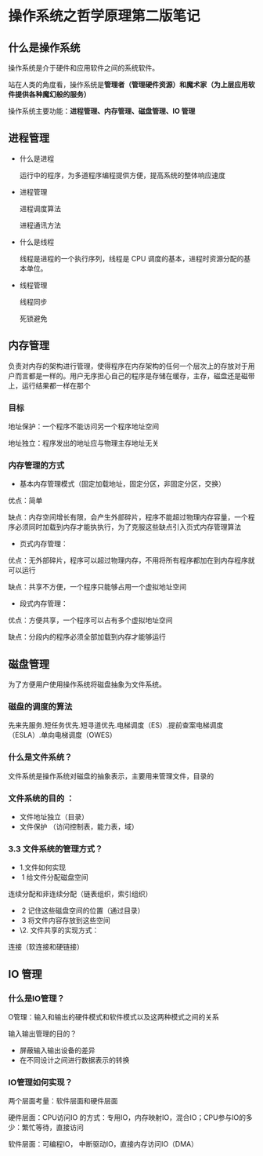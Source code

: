 # 操作系统之哲学原理第二版笔记

## 什么是操作系统

操作系统是介于硬件和应用软件之间的系统软件。

站在人类的角度看，操作系统是**管理者（管理硬件资源）**和**魔术家（为上层应用软件提供各种魔幻般的服务）**

操作系统主要功能：**进程管理、内存管理、磁盘管理、IO 管理**

## 进程管理

- 什么是进程

  运行中的程序，为多道程序编程提供方便，提高系统的整体响应速度

- 进程管理

  进程调度算法

  进程通讯方法

- 什么是线程

  线程是进程的一个执行序列，线程是 CPU 调度的基本，进程时资源分配的基本单位。

- 线程管理

  线程同步

  死锁避免



## 内存管理

负责对内存的架构进行管理，使得程序在内存架构的任何一个层次上的存放对于用户而言都是一样的。用户无序担心自己的程序是存储在缓存，主存，磁盘还是磁带上，运行结果都一样在那个



### 目标

地址保护：一个程序不能访问另一个程序地址空间

地址独立：程序发出的地址应与物理主存地址无关



### 内存管理的方式

- 基本内存管理模式（固定加载地址，固定分区，非固定分区，交换）

优点：简单

缺点：内存空间增长有限，会产生外部碎片，程序不能超过物理内存容量，一个程序必须同时加载到内存才能执执行，为了克服这些缺点引入页式内存管理算法

-    页式内存管理：

优点：无外部碎片，程序可以超过物理内存，不用将所有程序都加在到内存程序就可以运行

缺点：共享不方便，一个程序只能够占用一个虚拟地址空间

-    段式内存管理：

 优点：方便共享，一个程序可以占有多个虚拟地址空间

缺点：分段内的程序必须全部加载到内存才能够运行

## 磁盘管理

为了方便用户使用操作系统将磁盘抽象为文件系统。

### 磁盘的调度的算法

先来先服务.短任务优先.短寻道优先.电梯调度（ES）.提前查案电梯调度（ESLA）.单向电梯调度（OWES）

### 什么是文件系统？

文件系统是操作系统对磁盘的抽象表示，主要用来管理文件，目录的

### 文件系统的目的 ：

-   文件地址独立（目录）
-   文件保护 （访问控制表，能力表，域）

### 3.3 文件系统的管理方式？

-    1.文件如何实现
- ​    1 给文件分配磁盘空间

连续分配和非连续分配（链表组织，索引组织）

- ​     2 记住这些磁盘空间的位置（通过目录）
- ​     3 将文件内容存放到这些空间
- \2. 文件共享的实现方式：

连接（软连接和硬链接）

## IO 管理

### 什么是IO管理？

O管理：输入和输出的硬件模式和软件模式以及这两种模式之间的关系

输入输出管理的目的？

-    屏蔽输入输出设备的差异
-    在不同设计之间进行数据表示的转换

### IO管理如何实现？

两个层面考量：软件层面和硬件层面

硬件层面：CPU访问IO 的方式：专用IO，内存映射IO，混合IO；CPU参与IO的多少：繁忙等待，直接访问

软件层面：可编程IO， 中断驱动IO，直接内存访问IO（DMA）





